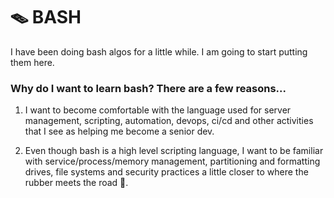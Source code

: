 # 🪤 BASH

I have been doing bash algos for a little while. I am going to start putting them here.

### Why do I want to learn bash? There are a few reasons...

1. I want to become comfortable with the language used for server management, scripting, automation, devops, ci/cd and other activities that I see as helping me become a senior dev.

2. Even though bash is a high level scripting language, I want to be familiar with service/process/memory management, partitioning and formatting drives, file systems and security practices a little closer to where the rubber meets the road 🛞.
